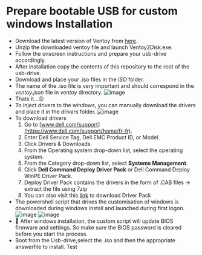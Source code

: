 # Prepare bootable USB for custom windows Installation
  * Download the latest version of Ventoy from [here](https://github.com/ventoy/Ventoy/releases).
  * Unzip the downloaded ventoy file and launch Ventoy2Disk.exe.
  * Follow the onscreen instructions and prepare your usb-drive accordingly.
  * After installation copy the contents of this repository to the root of the usb-drive.
  * Download and place your .iso files in the *ISO* folder.
  * The name of the .iso file is very important and should correspond in the *ventoy.json* file in *ventoy* directory.
![image](https://user-images.githubusercontent.com/1507737/138076286-dd5f0d52-8603-4a28-8053-6601447ea7d8.png)
  * Thats it...:wink: 
  * To inject drivers to the windows, you can manually download the drivers and place it in the *drivers* folder.
 ![image](https://user-images.githubusercontent.com/1507737/139078177-02a1f6dd-95f5-46f6-9f28-8170f50db9f0.png)
  * To download drivers 
      1. Go to [www.dell.com/support](https://www.dell.com/support/home/fr-fr).
      2. Enter Dell Service Tag, Dell EMC Product ID, or Model.
      3. Click Drivers & Downloads.
      4. From the Operating system drop-down list, select the operating system.
      5. From the Category drop-down list, select **Systems Management**.
      6. Click **Dell Command Deploy Driver Pack** or Dell Command Deploy WinPE Driver Pack.
      7. Deploy Driver Pack contains the drivers in the form of .CAB files  -> extract the file using 7zip 
      8. You can also visit this [link](https://www.dell.com/support/kbdoc/en-us/000124139/dell-command-deploy-driver-packs-for-enterprise-client-os-deployment) to download Driver Pack
  * The powershell script that drives the customisation of windows is downloaded during windows install and launched during first logon.
![image](https://user-images.githubusercontent.com/1507737/138085973-55559b56-0248-4335-9516-e731e77567ed.png)
![image](https://user-images.githubusercontent.com/1507737/138086160-f1f29120-ff40-47fd-9789-25e718813627.png)
  * :imp: After windows installation, the custom script will update BIOS firmware and settings. So make sure the BIOS password is cleared before you start the process.
  * Boot from the Usb-drive,select the .iso and then the appropriate answerfile to install.
Test

  
  


